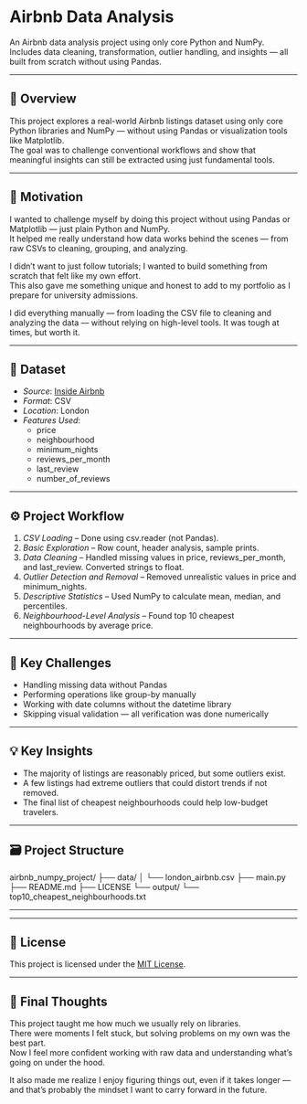 # Airbnb Data Analysis

An Airbnb data analysis project using only core Python and NumPy. Includes data cleaning, transformation, outlier handling, and insights — all built from scratch without using Pandas.

---

## 📌 Overview

This project explores a real-world Airbnb listings dataset using only core Python libraries and NumPy — without using Pandas or visualization tools like Matplotlib.  
The goal was to challenge conventional workflows and show that meaningful insights can still be extracted using just fundamental tools.

---

## 🧠 Motivation

I wanted to challenge myself by doing this project without using Pandas or Matplotlib — just plain Python and NumPy.  
It helped me really understand how data works behind the scenes — from raw CSVs to cleaning, grouping, and analyzing.

I didn’t want to just follow tutorials; I wanted to build something from scratch that felt like my own effort.  
This also gave me something unique and honest to add to my portfolio as I prepare for university admissions.

I did everything manually — from loading the CSV file to cleaning and analyzing the data — without relying on high-level tools. It was tough at times, but worth it.

---

## 📂 Dataset

- *Source*: [Inside Airbnb](http://insideairbnb.com/get-the-data.html)  
- *Format*: CSV  
- *Location*: London  
- *Features Used*:
  - price
  - neighbourhood
  - minimum_nights
  - reviews_per_month
  - last_review
  - number_of_reviews

---

## ⚙ Project Workflow

1. *CSV Loading* – Done using csv.reader (not Pandas).  
2. *Basic Exploration* – Row count, header analysis, sample prints.  
3. *Data Cleaning* – Handled missing values in price, reviews_per_month, and last_review. Converted strings to float.  
4. *Outlier Detection and Removal* – Removed unrealistic values in price and minimum_nights.  
5. *Descriptive Statistics* – Used NumPy to calculate mean, median, and percentiles.  
6. *Neighbourhood-Level Analysis* – Found top 10 cheapest neighbourhoods by average price.

---

## 🧩 Key Challenges

- Handling missing data without Pandas  
- Performing operations like group-by manually  
- Working with date columns without the datetime library  
- Skipping visual validation — all verification was done numerically

---

## 💡 Key Insights

- The majority of listings are reasonably priced, but some outliers exist.  
- A few listings had extreme outliers that could distort trends if not removed.  
- The final list of cheapest neighbourhoods could help low-budget travelers.

---

## 🗃 Project Structure

airbnb_numpy_project/
├── data/
│   └── london_airbnb.csv
├── main.py
├── README.md
├── LICENSE
└── output/
    └── top10_cheapest_neighbourhoods.txt

---

---

## 📜 License

This project is licensed under the [MIT License](LICENSE).

---

## 💬 Final Thoughts

This project taught me how much we usually rely on libraries.  
There were moments I felt stuck, but solving problems on my own was the best part.  
Now I feel more confident working with raw data and understanding what’s going on under the hood.

It also made me realize I enjoy figuring things out, even if it takes longer — and that’s probably the mindset I want to carry forward in the future.


